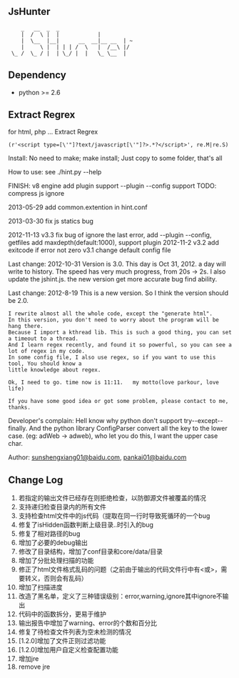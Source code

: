 ﻿## JsHunter

		_   __  _  _
		|  /  \ |  |            |
		|  \__  |__|      __  __|__ __  | ~
		|     \ |  | | | /  \   |  /__\ |/
	 \_ /  \_ / |  | \_/ |  |   \_ \__  |

## Dependency
* python >= 2.6

## Extract Regrex
for html, php ... Extract Regrex

	(r'<script type=[\'"]?text/javascript[\'"]?>.*?</script>', re.M|re.S)

Install:
    No need to make; make install; Just copy to some folder, that's all

How to use:
    see ./hint.py --help
    
FINISH:
    v8 engine add
    plugin support
    --plugin --config support
TODO:
    compress js ignore

2013-05-29
    add common.extention in hint.conf
    
2013-03-30
    fix js statics bug

2012-11-13
    v3.3 fix bug of ignore the last error, add --plugin --config, getfiles add maxdepth(default:1000), support plugin
2012-11-2
    v3.2 add exitcode if error not zero
    v3.1 change default config file


Last change: 2012-10-31
    Version is 3.0.
    This day is Oct 31, 2012. a day will write to history. 
        The speed has very much progress, from 20s -> 2s.
        I also update the jshint.js. the new version get more accurate bug find ability.

Last change: 2012-8-19
    This is a new version. So I think the version should be 2.0.
    
    I rewrite almost all the whole code, except the "generate html".
    In this version, you don't need to worry about the program will be hang there.
    Because I import a kthread lib. This is such a good thing, you can set a timeout to a thread.
    And I learn regex recently, and found it so powerful, so you can see a lot of regex in my code.
    In some config file, I also use regex, so if you want to use this tool, You should know a
    little knowledge about regex.

    Ok, I need to go. time now is 11:11.   my motto(love parkour, love life)

    If you have some good idea or got some problem, please contact to me, thanks.

Developer's complain:
    Hell know why python don't support try--except--finally.
    And the python library ConfigParser convert all the key to the lower case. (eg: adWeb -> adweb),
    who let you do this, I want the upper case char.

Author:
    sunshengxiang01@baidu.com, pankai01@baidu.com


## Change Log
1. 若指定的输出文件已经存在则拒绝检查，以防御源文件被覆盖的情况
2. 支持递归检查目录内的所有文件
3. 支持检查html文件中的js代码（提取<script>标签内的代码）
4. 修复了<script></script>在同一行时导致死循环的一个bug
5. 修复了isHidden函数判断上级目录..时引入的bug
6. 修复了相对路径的bug
7. 增加了必要的debug输出
8. 修改了目录结构，增加了conf目录和core/data/目录
9. 增加了分批处理扫描的功能
10. 修正了html文件格式乱码的问题（之前由于输出的代码文件行中有<或>，需要转义，否则会有乱码）
11. 增加了扫描进度
12. 改造了黑名单，定义了三种错误级别：error,warning,ignore其中ignore不输出
13. 代码中的函数拆分，更易于维护
14. 输出报告中增加了warning、error的个数和百分比
15. 修复了待检查文件列表为空未检测的情况
16. [1.2.0]增加了文件正则过滤功能
17. [1.2.0]增加用户自定义检查配置功能
18. 增加jre
19. remove jre

